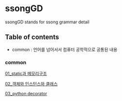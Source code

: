 # ssongGD
ssongGD stands for ssong grammar detail


## Table of contents
- common : 언어를 넘어서서 컴퓨터 공학적으로 공통된 내용



### common

[01_static과 메모리구조](common/01_static_and_memory_structure)

[02_객체와 인스턴스와 클래스](common/02_class_object_instance)

[03_python decorator](python/work_decorator)
